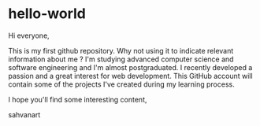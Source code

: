 # hello-world

Hi everyone,

This is my first github repository.
Why not using it to indicate relevant information about me ?
I'm studying advanced computer science and software engineering and I'm almost postgraduated.
I recently developed a passion and a great interest for web development.
This GitHub account will contain some of the projects I've created during my learning process. 

I hope you'll find some interesting content,

sahvanart
